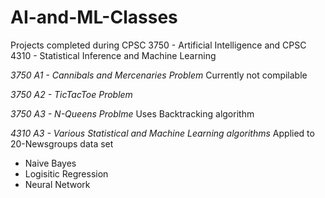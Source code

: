 # AI-and-ML-Classes
Projects completed during CPSC 3750 - Artificial Intelligence and CPSC 4310 - Statistical Inference and Machine Learning

*3750 A1 - Cannibals and Mercenaries Problem*
Currently not compilable

*3750 A2 - TicTacToe Problem*

*3750 A3 - N-Queens Problme*
Uses Backtracking algorithm

*4310 A3 - Various Statistical and Machine Learning algorithms*
Applied to 20-Newsgroups data set
- Naive Bayes
- Logisitic Regression
- Neural Network

